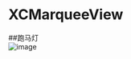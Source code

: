 # XCMarqueeView
##跑马灯<br>
![image](https://github.com/wangxiaocan/XCMarqueeView/raw/master/XCMarqueeView/RaceImage.gif)
